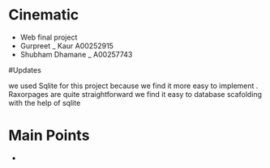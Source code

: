 # Cinematic
* Web final project
* Gurpreet _ Kaur A00252915
* Shubham Dhamane _ A00257743 


#Updates

we used Sqlite for this project because we find it more easy to implement . Raxorpages are quite straightforward we find it easy to database scafolding with the help of sqlite

# Main Points 
*
